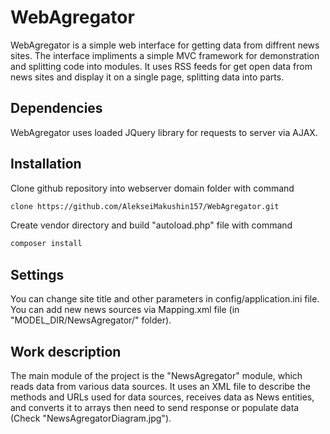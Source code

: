 # WebAgregator

WebAgregator is a simple web interface for getting data from diffrent news sites. The interface impliments a simple MVC framework for demonstration and splitting code into modules. It uses RSS feeds for get open data from news sites and display it on a single page, splitting data into parts. 

## Dependencies

WebAgregator uses loaded JQuery library for requests to server via AJAX.

## Installation

Clone github repository  into webserver domain folder with command
```bash
clone https://github.com/AlekseiMakushin157/WebAgregator.git
```

 Create vendor directory and build "autoload.php" file with command
```bash
composer install
```

## Settings

You can change site title and other parameters in config/application.ini file. You can add new news sources via Mapping.xml file (in "MODEL_DIR/NewsAgregator/" folder).

## Work description

The main module of the project is the "NewsAgregator" module, which reads data from various data sources. It uses an XML file to describe the methods and URLs used for data sources, receives data as News entities, and converts it to arrays then need to send response or populate data (Check "NewsAgregatorDiagram.jpg").
